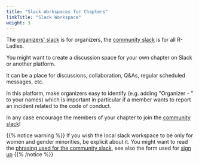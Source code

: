 ```yaml
---
title: "Slack Workspaces for Chapters"
linkTitle: "Slack Workspace"
weight: 3
---
```


The [organizers' slack](/organization/tech/accounts/#slack) is for organizers, the [community slack](/comm/slack/) is for all R-Ladies.

You might want to create a discussion space for your own chapter on Slack or another platform.

It can be a place for discussions, collaboration, Q&As, regular scheduled messages, etc.

In this platform, make organizers easy to identify (e.g. adding "Organizer - " to your names) which is important in particular if a member wants to report an incident related to the code of conduct.

In any case encourage the members of your chapter to join the [community slack](/comm/slack/)!

{{% notice warning %}}
If you wish the local slack workspace to be only for women and gender minorities, be explicit about it.
You might want to read the [phrasing used for the community slack](/comm/slack/), see also the form used for [sign up](https://rladies.org/form/community-slack/)
{{% /notice %}}
